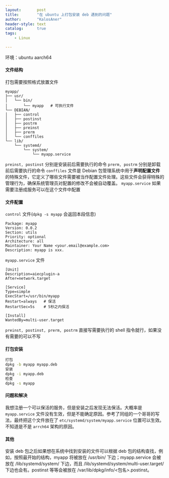 ```yaml
---
layout:       post
title:        "在 ubuntu 上打包安装 deb 遇到的问题"
author:       "KalosAner"
header-style: text
catalog:      true
tags:
    - Linux

---
```

环境：ubuntu aarch64

#### 文件结构
打包需要按照格式放置文件
```
myapp/
├── usr/
│   └── bin/
│       └── myapp   # 可执行文件
└── DEBIAN/
│   ├── control
│   ├── postinst
│   ├── postrm
│   ├── preinst
│   ├── prerm
│   └── conffiles
└── lib/
    └── systemd/
	    └── system/
		    └── myapp.service
```

`preinst, postinst` 分别是安装前后需要执行的命令
`prerm, postrm` 分别是卸载前后需要执行的命令
`conffiles` 文件是 Debian 包管理系统中用于**声明配置文件**的特殊文件，它定义了哪些文件需要被当作配置文件处理。这些文件会获得特殊的管理行为，确保系统管理员对配置的修改不会被自动覆盖。
`myapp.service` 如果需要注册成服务可以在这个文件中配置
#### 文件配置
`control` 文件(`dpkg -s myapp` 会返回本段信息)
```
Package: myapp
Version: 0.0.2
Section: utils
Priority: optional
Architecture: all
Maintainer: Your Name <your.email@example.com>
Description: myapp is xxx.
```
`myapp.service` 文件
```
[Unit]
Description=aiecplugin-a
After=network.target

[Service]
Type=simple
ExecStart=/usr/bin/myapp
Restart=always   # 保活
RestartSec=5s    # 5秒之内保活

[Install]
WantedBy=multi-user.target
```
`preinst, postinst, prerm, postrm` 直接写需要执行的 shell 指令就行，如果没有需要的可以不写

#### 打包安装
```sh
打包
dpkg -b myapp myapp.deb
安装
dpkg -i myapp.deb
检查
dpkg -s myapp
```

#### 问题和解决
我想注册一个可以保活的服务，但是安装之后发现无法保活。大概率是`myapp.service` 文件没有生效，但是不能确定原因。参考了同组的一个哥哥的写法，最终把这个文件放在了 `etc/systemd/system/myapp.service` 位置可以生效。不知道是不是 `arrch64` 架构的原因。

#### 其他
安装 deb 包之后如果想在系统中找到安装的文件可以根据 deb 包的结构查找，例如，按照最开始的结构，myapp 将被放在 /usr/bin/ 下边；myapp.service 会被放在 /lib/systemd/system/ 下边，而且 /lib/systemd/system/multi-user.target/ 下边也会有。postinst 等等会被放在 /var/lib/dpkg/info/<包名>.postinst。